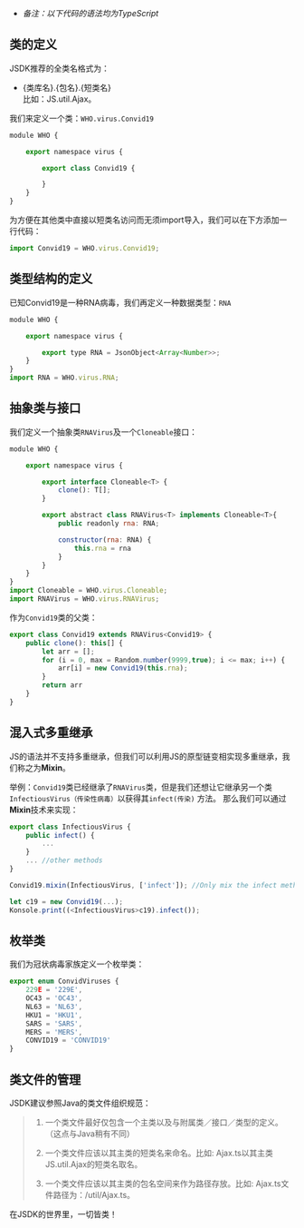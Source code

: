 - *备注：以下代码的语法均为TypeScript*

## 类的定义
JSDK推荐的全类名格式为：<br>
- {类库名}.{包名}.{短类名}<br>
比如：JS.util.Ajax。<br>

我们来定义一个类：<code>WHO.virus.Convid19</code>
```javascript
module WHO {

    export namespace virus {

        export class Convid19 {

        }
    }
}        
```
为方便在其他类中直接以短类名访问而无须import导入，我们可以在下方添加一行代码：
```javascript
import Convid19 = WHO.virus.Convid19;
```

## 类型结构的定义
已知Convid19是一种RNA病毒，我们再定义一种数据类型：<code>RNA</code>
```javascript
module WHO {

    export namespace virus {

        export type RNA = JsonObject<Array<Number>>;
    }
}    
import RNA = WHO.virus.RNA;
```

## 抽象类与接口
我们定义一个抽象类<code>RNAVirus</code>及一个<code>Cloneable</code>接口：
```javascript
module WHO {

    export namespace virus {

        export interface Cloneable<T> {
            clone(): T[];
        }

        export abstract class RNAVirus<T> implements Cloneable<T>{
            public readonly rna: RNA;

            constructor(rna: RNA) {
                this.rna = rna
            }
        }
    }
}
import Cloneable = WHO.virus.Cloneable;        
import RNAVirus = WHO.virus.RNAVirus;       
```
作为<code>Convid19</code>类的父类：
```javascript
export class Convid19 extends RNAVirus<Convid19> {
    public clone(): this[] {
        let arr = [];
        for (i = 0, max = Random.number(9999,true); i <= max; i++) { 
            arr[i] = new Convid19(this.rna);
        }
        return arr
    }
}
```

## 混入式多重继承
JS的语法并不支持多重继承，但我们可以利用JS的原型链变相实现多重继承，我们称之为<b>Mixin</b>。

举例：<code>Convid19</code>类已经继承了<code>RNAVirus</code>类，但是我们还想让它继承另一个类<code>InfectiousVirus（传染性病毒）</code>以获得其<code>infect(传染)</code> 方法。
那么我们可以通过<b>Mixin</b>技术来实现：
```javascript
export class InfectiousVirus {
    public infect() {
        ...
    }
    ... //other methods
}

Convid19.mixin(InfectiousVirus, ['infect']); //Only mix the infect method

let c19 = new Convid19(...);
Konsole.print((<InfectiousVirus>c19).infect());
```

## 枚举类
我们为冠状病毒家族定义一个枚举类：
```javascript
export enum ConvidViruses {
    229E = '229E',
    OC43 = 'OC43',
    NL63 = 'NL63',
    HKU1 = 'HKU1',
    SARS = 'SARS',
    MERS = 'MERS',
    CONVID19 = 'CONVID19'
}     
```

## 类文件的管理
JSDK建议参照Java的类文件组织规范：
> 1. 一个类文件最好仅包含一个主类以及与附属类／接口／类型的定义。（这点与Java稍有不同）
> 
> 2. 一个类文件应该以其主类的短类名来命名。比如: Ajax.ts以其主类JS.util.Ajax的短类名取名。
> 
> 3. 一个类文件应该以其主类的包名空间来作为路径存放。比如: Ajax.ts文件路径为：/util/Ajax.ts。

<p class="warn">
在JSDK的世界里，一切皆类！
</p>